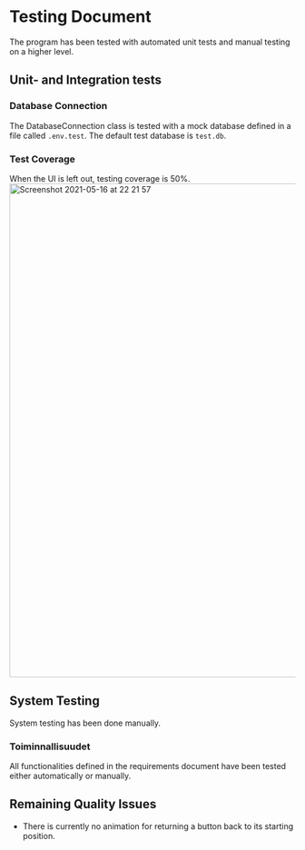 # Testing Document

The program has been tested with automated unit tests and manual testing on a higher level.

## Unit- and Integration tests

### Database Connection

The DatabaseConnection class is tested with a mock database defined in a file called `.env.test`. The default test database is `test.db`.

### Test Coverage

When the UI is left out, testing coverage is 50%.
<img width="870" alt="Screenshot 2021-05-16 at 22 21 57" src="https://user-images.githubusercontent.com/40118812/118409958-bb148a80-b695-11eb-8e25-1493c73ac67d.png">

## System Testing

System testing has been done manually.

### Toiminnallisuudet

All functionalities defined in the requirements document have been tested either automatically or manually.

## Remaining Quality Issues
- There is currently no animation for returning a button back to its starting position.
